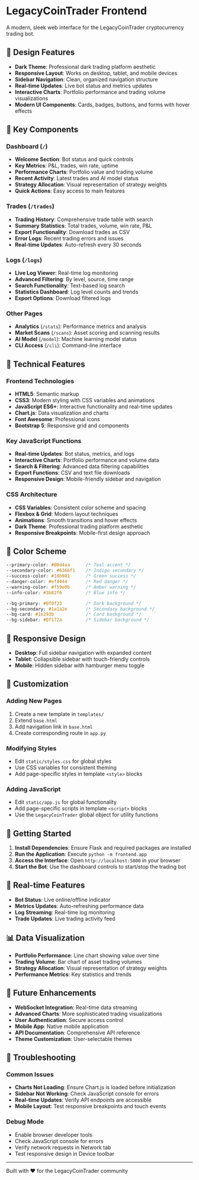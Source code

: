 # LegacyCoinTrader Frontend

A modern, sleek web interface for the LegacyCoinTrader cryptocurrency trading bot.

## 🎨 Design Features

- **Dark Theme**: Professional dark trading platform aesthetic
- **Responsive Layout**: Works on desktop, tablet, and mobile devices
- **Sidebar Navigation**: Clean, organized navigation structure
- **Real-time Updates**: Live bot status and metrics updates
- **Interactive Charts**: Portfolio performance and trading volume visualizations
- **Modern UI Components**: Cards, badges, buttons, and forms with hover effects

## 🚀 Key Components

### Dashboard (`/`)
- **Welcome Section**: Bot status and quick controls
- **Key Metrics**: P&L, trades, win rate, uptime
- **Performance Charts**: Portfolio value and trading volume
- **Recent Activity**: Latest trades and AI model status
- **Strategy Allocation**: Visual representation of strategy weights
- **Quick Actions**: Easy access to main features

### Trades (`/trades`)
- **Trading History**: Comprehensive trade table with search
- **Summary Statistics**: Total trades, volume, win rate, P&L
- **Export Functionality**: Download trades as CSV
- **Error Logs**: Recent trading errors and issues
- **Real-time Updates**: Auto-refresh every 30 seconds

### Logs (`/logs`)
- **Live Log Viewer**: Real-time log monitoring
- **Advanced Filtering**: By level, source, time range
- **Search Functionality**: Text-based log search
- **Statistics Dashboard**: Log level counts and trends
- **Export Options**: Download filtered logs

### Other Pages
- **Analytics** (`/stats`): Performance metrics and analysis
- **Market Scans** (`/scans`): Asset scoring and scanning results
- **AI Model** (`/model`): Machine learning model status
- **CLI Access** (`/cli`): Command-line interface

## 🎯 Technical Features

### Frontend Technologies
- **HTML5**: Semantic markup
- **CSS3**: Modern styling with CSS variables and animations
- **JavaScript ES6+**: Interactive functionality and real-time updates
- **Chart.js**: Data visualization and charts
- **Font Awesome**: Professional icons
- **Bootstrap 5**: Responsive grid and components

### Key JavaScript Functions
- **Real-time Updates**: Bot status, metrics, and logs
- **Interactive Charts**: Portfolio performance and volume data
- **Search & Filtering**: Advanced data filtering capabilities
- **Export Functions**: CSV and text file downloads
- **Responsive Design**: Mobile-friendly sidebar and navigation

### CSS Architecture
- **CSS Variables**: Consistent color scheme and spacing
- **Flexbox & Grid**: Modern layout techniques
- **Animations**: Smooth transitions and hover effects
- **Dark Theme**: Professional trading platform aesthetic
- **Responsive Breakpoints**: Mobile-first design approach

## 🎨 Color Scheme

```css
--primary-color: #00d4aa      /* Teal accent */
--secondary-color: #6366f1    /* Indigo secondary */
--success-color: #10b981      /* Green success */
--danger-color: #ef4444       /* Red danger */
--warning-color: #f59e0b      /* Amber warning */
--info-color: #3b82f6         /* Blue info */

--bg-primary: #0f0f23         /* Dark background */
--bg-secondary: #1a1a2e       /* Secondary background */
--bg-card: #1e293b            /* Card background */
--bg-sidebar: #0f172a         /* Sidebar background */
```

## 📱 Responsive Design

- **Desktop**: Full sidebar navigation with expanded content
- **Tablet**: Collapsible sidebar with touch-friendly controls
- **Mobile**: Hidden sidebar with hamburger menu toggle

## 🔧 Customization

### Adding New Pages
1. Create a new template in `templates/`
2. Extend `base.html`
3. Add navigation link in `base.html`
4. Create corresponding route in `app.py`

### Modifying Styles
- Edit `static/styles.css` for global styles
- Use CSS variables for consistent theming
- Add page-specific styles in template `<style>` blocks

### Adding JavaScript
- Edit `static/app.js` for global functionality
- Add page-specific scripts in template `<script>` blocks
- Use the `LegacyCoinTrader` global object for utility functions

## 🚀 Getting Started

1. **Install Dependencies**: Ensure Flask and required packages are installed
2. **Run the Application**: Execute `python -m frontend.app`
3. **Access the Interface**: Open `http://localhost:5000` in your browser
4. **Start the Bot**: Use the dashboard controls to start/stop the trading bot

## 🔄 Real-time Features

- **Bot Status**: Live online/offline indicator
- **Metrics Updates**: Auto-refreshing performance data
- **Log Streaming**: Real-time log monitoring
- **Trade Updates**: Live trading activity feed

## 📊 Data Visualization

- **Portfolio Performance**: Line chart showing value over time
- **Trading Volume**: Bar chart of asset trading volumes
- **Strategy Allocation**: Visual representation of strategy weights
- **Performance Metrics**: Key statistics and trends

## 🎯 Future Enhancements

- **WebSocket Integration**: Real-time data streaming
- **Advanced Charts**: More sophisticated trading visualizations
- **User Authentication**: Secure access control
- **Mobile App**: Native mobile application
- **API Documentation**: Comprehensive API reference
- **Theme Customization**: User-selectable themes

## 🐛 Troubleshooting

### Common Issues
- **Charts Not Loading**: Ensure Chart.js is loaded before initialization
- **Sidebar Not Working**: Check JavaScript console for errors
- **Real-time Updates**: Verify API endpoints are accessible
- **Mobile Layout**: Test responsive breakpoints and touch events

### Debug Mode
- Enable browser developer tools
- Check JavaScript console for errors
- Verify network requests in Network tab
- Test responsive design in Device toolbar

---

Built with ❤️ for the LegacyCoinTrader community
